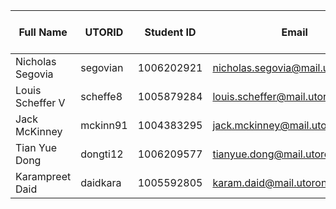 | Full Name | UTORID | Student ID | Email | Best Way to Contact | Discord Username|
|-----------|--------|------------|-------|---------------------|------------------|
|Nicholas Segovia | segovian | 1006202921 | nicholas.segovia@mail.utoronto.ca | discord | stug564#9054|
|Louis Scheffer V | scheffe8 | 1005879284 | louis.scheffer@mail.utoronto.ca | discord | The Neon Narwhal#6421|
|Jack McKinney | mckinn91 | 1004383295 | jack.mckinney@mail.utoronto.ca | discord | Jackimus#8634 |
|Tian Yue Dong | dongti12 | 1006209577 | tianyue.dong@mail.utoronto.ca | discord | Joker1812#5852 |
|Karampreet Daid | daidkara | 1005592805 | karam.daid@mail.utoronto.ca | discord | agdisc#6082 |